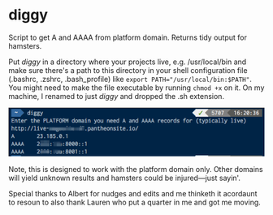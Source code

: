 # diggy 
Script to get A and AAAA from platform domain. Returns tidy output for hamsters. 

Put _diggy_ in a directory where your projects live, e.g. /usr/local/bin and make sure there's a path to this directory in your shell configuration file (.bashrc, .zshrc, .bash_profile) like ```export PATH="/usr/local/bin:$PATH"```. You might need to make the file executable by running ```chmod +x``` on it. On my machine, I renamed to just _diggy_ and dropped the .sh extension. 

![screenshot](https://github.com/thomas-thackery/diggy/blob/master/diggy-screenshot.png)

Note, this is designed to work with the platform domain only. Other domains will yield unknown results and hamsters could be injured—just sayin'. 

Special thanks to Albert for nudges and edits and me thinketh it acordaunt to resoun to also thank Lauren who put a quarter in me and got me moving.

